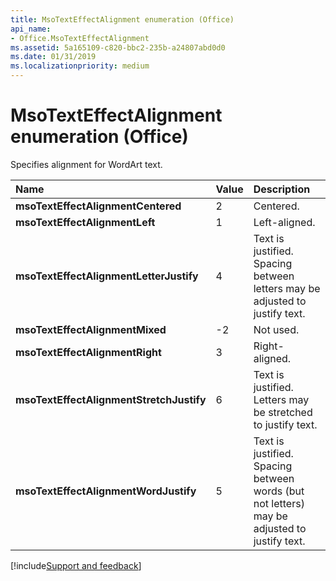 ```yaml
---
title: MsoTextEffectAlignment enumeration (Office)
api_name:
- Office.MsoTextEffectAlignment
ms.assetid: 5a165109-c820-bbc2-235b-a24807abd0d0
ms.date: 01/31/2019
ms.localizationpriority: medium
---
```



# MsoTextEffectAlignment enumeration (Office)

Specifies alignment for WordArt text.

|Name|Value|Description|
|:-----|:-----|:-----|
|**msoTextEffectAlignmentCentered**|2|Centered.|
|**msoTextEffectAlignmentLeft**|1|Left-aligned.|
|**msoTextEffectAlignmentLetterJustify**|4|Text is justified. Spacing between letters may be adjusted to justify text.|
|**msoTextEffectAlignmentMixed**|-2|Not used.|
|**msoTextEffectAlignmentRight**|3|Right- aligned.|
|**msoTextEffectAlignmentStretchJustify**|6|Text is justified. Letters may be stretched to justify text.|
|**msoTextEffectAlignmentWordJustify**|5|Text is justified. Spacing between words (but not letters) may be adjusted to justify text.|

[!include[Support and feedback](~/includes/feedback-boilerplate.md)]